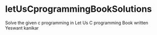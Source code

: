 # letUsCprogrammingBookSolutions
Solve the given c programming in Let Us C programming Book written Yeswant kanikar
